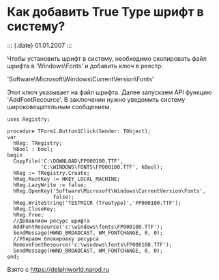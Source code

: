 Как добавить True Type шрифт в систему?
=======================================

::: {.date}
01.01.2007
:::

Чтобы установить шрифт в систему, необходимо скопировать файл шрифта в
\'Windows\\Fonts\' и добавить ключ в реестр:

\'Software\\Microsoft\\Windows\\CurrentVersion\\Fonts\'

Этот ключ указывает на файл шрифта. Далее запускаем API функцию
\'AddFontRecource\'. В заключении нужно уведомить систему
широковещательным сообщением.

    uses Registry; 
     
    procedure TForm1.Button1Click(Sender: TObject); 
    var 
      hReg: TRegistry; 
      hBool : bool; 
    begin 
      CopyFile('C:\DOWNLOAD\FP000100.TTF', 
               'C:\WINDOWS\FONTS\FP000100.TTF', hBool); 
      hReg := TRegistry.Create; 
      hReg.RootKey := HKEY_LOCAL_MACHINE; 
      hReg.LazyWrite := false; 
      hReg.OpenKey('Software\Microsoft\Windows\CurrentVersion\Fonts', 
                   false); 
      hReg.WriteString('TESTMICR (TrueType)','FP000100.TTF'); 
      hReg.CloseKey; 
      hReg.free; 
      //Добавляем ресурс шрифта
      AddFontResource('c:\windows\fonts\FP000100.TTF'); 
      SendMessage(HWND_BROADCAST, WM_FONTCHANGE, 0, 0); 
      //Убираем блокировку ресурса
      RemoveFontResource('c:\windows\fonts\FP000100.TTF'); 
      SendMessage(HWND_BROADCAST, WM_FONTCHANGE, 0, 0); 
    end;

Взято с <https://delphiworld.narod.ru>
